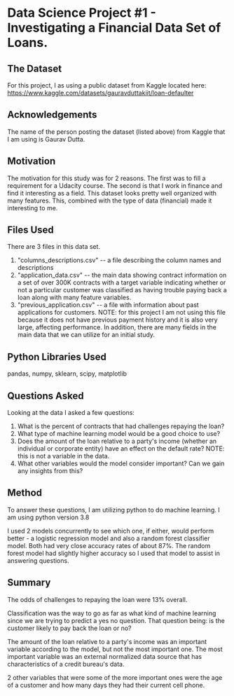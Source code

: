 # Data Science Project #1 - Investigating a Financial Data Set of Loans.

## The Dataset
For this project, I as using a public dataset from Kaggle located here: 
https://www.kaggle.com/datasets/gauravduttakiit/loan-defaulter

## Acknowledgements 
The name of the person posting the dataset (listed above) from Kaggle that I am using is Gaurav Dutta. 


## Motivation
The motivation for this study was for 2 reasons. The first was to fill a requirement for a Udacity course. The second is that I work in finance and find it interesting as a field. 
This dataset looks pretty well organized with many features. This, combined with the type of data (financial) made it interesting to me. 


## Files Used
There are 3 files in this data set.
1) "columns_descriptions.csv" -- a file describing the column names and descriptions
2) "application_data.csv" -- the main data showing contract information on a set of over 300K contracts with a target variable indicating whether or not a particular customer was classified as having trouble paying back a loan along with many feature variables.
3) "previous_application.csv" -- a file with information about past applications for customers. NOTE: for this project I am not using this file because it does not have previous payment history and it is also very large, affecting performance. In addition, there are many fields in the main data that we can utilize for an initial study. 


## Python Libraries Used
pandas, 
numpy,
sklearn, 
scipy,
matplotlib


## Questions Asked
Looking at the data I asked a few questions: 
1) What is the percent of contracts that had challenges repaying the loan?
2) What type of machine learning model would be a good choice to use?
3) Does the amount of the loan relative to a party's income (whether an individual or corporate entity) have an effect on the default rate? NOTE: this is not a variable in the data. 
4) What other variables would the model consider important? Can we gain any insights from this? 


## Method
To answer these questions, I am utilizing python to do machine learning. I am using python version 3.8

I used 2 models concurrently to see which one, if either, would perform better - a logistic regression model and also a random forest classifier model. Both had very close accuracy rates of about 87%. The random forest model had slightly higher accuracy so I used that model to assist in answering questions. 


## Summary
The odds of challenges to repaying the loan were 13% overall. 

Classification was the way to go as far as what kind of machine learning since we are trying to predict a yes no question. That question being: is the customer likely to pay back the loan or no? 

The amount of the loan relative to a party's income was an important variable according to the model, but not the most important one. The most important variable was an external normalized data source that has characteristics of a credit bureau's data. 

2 other variables that were some of the more important ones were the age of a customer and how many days they had their current cell phone. 

 



